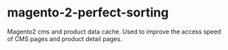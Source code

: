 # magento-2-perfect-sorting
Magento2 cms and product data cache. Used to improve the access speed of CMS pages and product detail pages.
